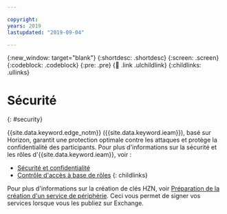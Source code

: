 ```yaml
---

copyright:
years: 2019
lastupdated: "2019-09-04"

---
```


{:new_window: target="blank"}
{:shortdesc: .shortdesc}
{:screen: .screen}
{:codeblock: .codeblock}
{:pre: .pre}
{:child: .link .ulchildlink}
{:childlinks: .ullinks}

# Sécurité 
{: #security}

{{site.data.keyword.edge_notm}} ({{site.data.keyword.ieam}}), basé sur Horizon, garantit une protection optimale contre les attaques et protège la confidentialité des participants. Pour plus d'informations sur la sécurité et les rôles d'{{site.data.keyword.ieam}}, voir :

* [Sécurité et confidentialité](security_privacy.md)
* [Contrôle d'accès à base de rôles](rbac.md)
{: childlinks}

Pour plus d'informations sur la création de clés HZN, voir [Préparation de la création d'un service de périphérie](../developing/service_containers.md). Ceci vous permet de signer vos services lorsque vous les publiez sur Exchange.
